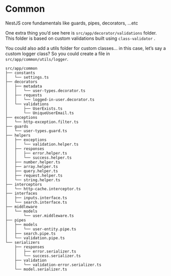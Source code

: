 # Common

NestJS core fundamentals like guards, pipes, decorators, ...etc

One extra thing you’d see here is ```src/app/decorator/validations``` folder. This folder is based on custom validations built using ```class-validator``` .

You could also add a utils folder for custom classes… in this case, let’s say a custom logger class? So you could create a file in ```src/app/common/utils/logger```.

```
src/app/common
├── constants
│   └── settings.ts
├── decorators
│   ├── metadata
│   │   └── user-types.decorator.ts
│   ├── requests
│   │   └── logged-in-user.decorator.ts
│   └── validations
│       ├── UserExists.ts
│       └── UniqueUserEmail.ts
├── exceptions
│   └── http-exception.filter.ts
├── guards
│   └── user-types.guard.ts
├── helpers
│   ├── exceptions
│   │   └── validation.helper.ts
│   ├── responses
│   │   ├── error.helper.ts
│   │   └── success.helper.ts
│   ├── number.helper.ts
│   ├── array.helper.ts
│   ├── query.helper.ts
│   ├── request.helper.ts
│   └── string.helper.ts
├── interceptors
│   └── http-cache.interceptor.ts
├── interfaces
│   ├── inputs.interface.ts
│   └── search.interface.ts
├── middleware
│   └── models
│       └── user.middleware.ts
├── pipes
│   ├── models
│   │   └── user-entity.pipe.ts
│   ├── search.pipe.ts
│   └── validation.pipe.ts
└── serializers
    ├── responses
    │   ├── error.serializer.ts
    │   └── success.serializer.ts
    ├── validation
    │   └── validation-error.serializer.ts
    └── model.serializer.ts
```

